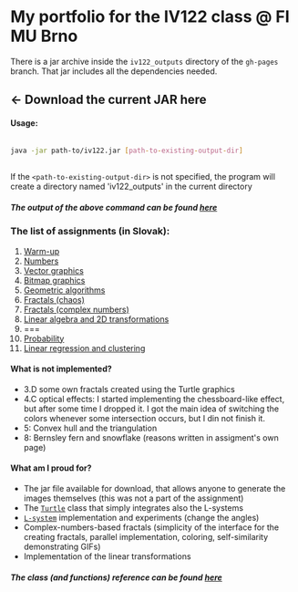 # []()My portfolio for the IV122 class @ FI MU Brno

There is a jar archive inside the `iv122_outputs` directory of the `gh-pages` branch. That jar includes all the dependencies needed.

## &larr; Download the current JAR here

#### [](#usage)Usage: 
```bash
    
java -jar path-to/iv122.jar [path-to-existing-output-dir]
    
```
If the `<path-to-existing-output-dir>` is not specified, the program will create a directory named 'iv122_outputs' in the current directory

##### [](#output)The output of the above command can be found [here](docs/console-output.md)

### [](#assignments)The list of assignments (in Slovak):
  1. [Warm-up](docs/warm-up.md)
  2. [Numbers](docs/numbers.md)
  3. [Vector graphics](docs/vector-graphics.md)
  4. [Bitmap graphics](docs/bitmap-graphics.md)
  5. [Geometric algorithms](docs/geometric-algorithms.md)
  6. [Fractals (chaos)](docs/fractals-chaos.md)
  7. [Fractals (complex numbers)](docs/fractals-complex.md)
  8. [Linear algebra and 2D transformations](docs/linear-algebra.md)
  9. ===
  10. [Probability](docs/probability.md)
  11. [Linear regression and clustering](docs/linreg-clustering.md)
  
  
#### What is not implemented?
  + 3.D some own fractals created using the Turtle graphics
  + 4.C optical effects: I started implementing the chessboard-like effect, but after some time I dropped it. I got the main idea of switching the colors whenever some intersection occurs, but I din not finish it.
  + 5: Convex hull and the triangulation
  + 8: Bernsley fern and snowflake (reasons written in assigment's own page)


#### What am I proud for?
  + The jar file available for download, that allows anyone to generate the images themselves (this was not a part of the assignment)
  + The [`Turtle`](https://github.com/mseleng/iv122/blob/master/src/com/github/mseleng/iv122/util/Turtle.kt) class that simply integrates also the L-systems
  + [`L-system`](https://github.com/mseleng/iv122/blob/master/src/com/github/mseleng/iv122/util/LSystem.kt) implementation and experiments (change the angles)
  + Complex-numbers-based fractals (simplicity of the interface for the creating fractals, parallel implementation, coloring, self-similarity demonstrating GIFs)
  + Implementation of the linear transformations
  
  
##### [](#reference)The class (and functions) reference can be found [here](javadoc/iv122/index.md)
